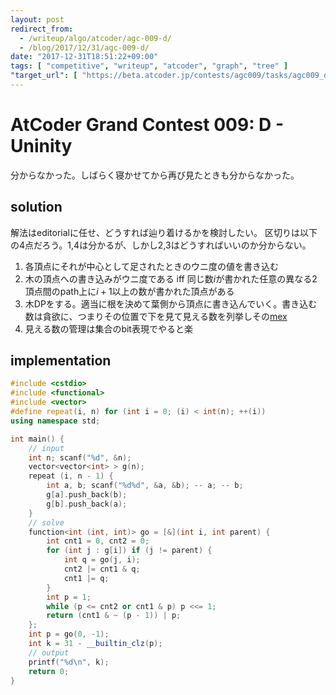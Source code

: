 ```yaml
---
layout: post
redirect_from:
  - /writeup/algo/atcoder/agc-009-d/
  - /blog/2017/12/31/agc-009-d/
date: "2017-12-31T18:51:22+09:00"
tags: [ "competitive", "writeup", "atcoder", "graph", "tree" ]
"target_url": [ "https://beta.atcoder.jp/contests/agc009/tasks/agc009_d" ]
---
```


# AtCoder Grand Contest 009: D - Uninity

分からなかった。しばらく寝かせてから再び見たときも分からなかった。

## solution

解法はeditorialに任せ、どうすれば辿り着けるかを検討したい。
区切りは以下の$4$点だろう。1,4は分かるが、しかし2,3はどうすればいいのか分からない。

1.  各頂点にそれが中心として足されたときのウニ度の値を書き込む
2.  木の頂点への書き込みがウニ度である iff 同じ数$i$が書かれた任意の異なる$2$頂点間のpath上に$i + 1$以上の数が書かれた頂点がある
3.  木DPをする。適当に根を決めて葉側から頂点に書き込んでいく。書き込む数は貪欲に、つまりその位置で下を見て見える数を列挙しその[mex](https://en.wikipedia.org/wiki/Mex_\(mathematics\))
4.  見える数の管理は集合のbit表現でやると楽

## implementation

``` c++
#include <cstdio>
#include <functional>
#include <vector>
#define repeat(i, n) for (int i = 0; (i) < int(n); ++(i))
using namespace std;

int main() {
    // input
    int n; scanf("%d", &n);
    vector<vector<int> > g(n);
    repeat (i, n - 1) {
        int a, b; scanf("%d%d", &a, &b); -- a; -- b;
        g[a].push_back(b);
        g[b].push_back(a);
    }
    // solve
    function<int (int, int)> go = [&](int i, int parent) {
        int cnt1 = 0, cnt2 = 0;
        for (int j : g[i]) if (j != parent) {
            int q = go(j, i);
            cnt2 |= cnt1 & q;
            cnt1 |= q;
        }
        int p = 1;
        while (p <= cnt2 or cnt1 & p) p <<= 1;
        return (cnt1 & ~ (p - 1)) | p;
    };
    int p = go(0, -1);
    int k = 31 - __builtin_clz(p);
    // output
    printf("%d\n", k);
    return 0;
}
```
